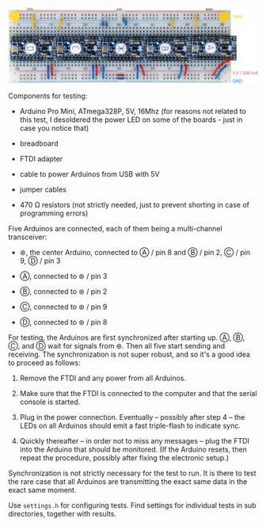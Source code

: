 ![Annotated photo of board](board.jpg)

Components for testing:

  * Arduino Pro Mini, ATmega328P, 5V, 16Mhz (for reasons not related to this
    test, I desoldered the power LED on some of the boards - just in case you
    notice that)

  * breadboard

  * FTDI adapter

  * cable to power Arduinos from USB with 5V

  * jumper cables

  * 470 Ω resistors (not strictly needed, just to prevent shorting in case of
    programming errors)

Five Arduinos are connected, each of them being a multi-channel transceiver:

  * ⊛, the center Arduino, connected to Ⓐ / pin 8 and Ⓑ / pin 2, Ⓒ / pin
    9, Ⓓ / pin 3

  * Ⓐ, connected to ⊛ / pin 3

  * Ⓑ, connected to ⊛ / pin 2

  * Ⓒ, connected to ⊛ / pin 9

  * Ⓓ, connected to ⊛ / pin 8

For testing, the Arduinos are first synchronized after starting up. Ⓐ, Ⓑ, Ⓒ, and
Ⓓ wait for signals from ⊛. Then all five start sending and receiving. The
synchronization is not super robust, and so it's a good idea to proceed as
follows:

 1. Remove the FTDI and any power from all Arduinos.

 2. Make sure that the FTDI is connected to the computer and that the serial
    console is started.

 3. Plug in the power connection. Eventually – possibly after step 4 – the LEDs
    on all Arduinos should emit a fast triple-flash to indicate sync.

 4. Quickly thereafter – in order not to miss any messages – plug the FTDI into
    the Arduino that should be monitored. (If the Arduino resets, then repeat
    the procedure, possibly after fixing the electronic setup.)

Synchronization is not strictly necessary for the test to run. It is there to
test the rare case that all Arduinos are transmitting the exact same data in the
exact same moment.

Use `settings.h` for configuring tests. Find settings for individual tests in
sub directories, together with results.
